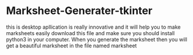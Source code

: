 # Marksheet-Generater-tkinter
this is desktop apllication is really innovative and it will help you to make marksheets easily
download this file and make sure you should install python3 in your computer. When you generate the marksheet then you will get a beautiful marksheet in the file named marksheet
